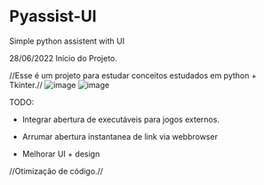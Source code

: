 # Pyassist-UI

Simple python assistent with UI

28/06/2022 Início do Projeto.

//Esse é um projeto para estudar conceitos estudados em python + Tkinter.//
![image](https://user-images.githubusercontent.com/67298422/176273968-b2872b94-259b-415a-bd6d-4f620832f084.png)
![image](https://user-images.githubusercontent.com/67298422/176274030-0b1bfba3-f392-4784-a316-4bbf471fe13d.png)


TODO: 

- Integrar abertura de executáveis para jogos externos.

- Arrumar abertura instantanea de link via webbrowser

- Melhorar UI + design

//Otimização de código.//
